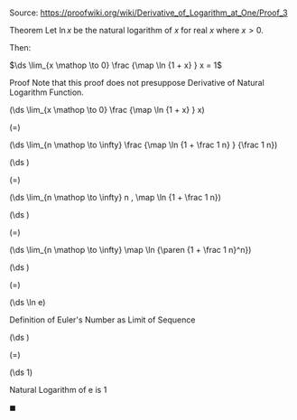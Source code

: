 # 

Source: https://proofwiki.org/wiki/Derivative_of_Logarithm_at_One/Proof_3

Theorem
Let $\ln x$ be the natural logarithm of $x$ for real $x$ where $x > 0$.

Then:

$\ds \lim_{x \mathop \to 0} \frac {\map \ln {1 + x} } x = 1$


Proof
Note that this proof does not presuppose Derivative of Natural Logarithm Function.














\(\ds \lim_{x \mathop \to 0} \frac {\map \ln {1 + x} } x\)

\(=\)







\(\ds \lim_{n \mathop \to \infty} \frac {\map \ln {1 + \frac 1 n} } {\frac 1 n}\)




















\(\ds \)

\(=\)







\(\ds \lim_{n \mathop \to \infty} n \, \map \ln {1 + \frac 1 n}\)




















\(\ds \)

\(=\)







\(\ds \lim_{n \mathop \to \infty} \map \ln {\paren {1 + \frac 1 n}^n}\)




















\(\ds \)

\(=\)







\(\ds \ln e\)





Definition of Euler's Number as Limit of Sequence














\(\ds \)

\(=\)







\(\ds 1\)





Natural Logarithm of e is 1



$\blacksquare$






